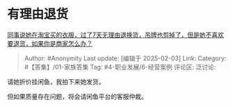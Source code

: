# 有理由退货
[同事说她在淘宝买的衣服，过了7天无理由退换货，吊牌也剪掉了，但是她不喜欢要退货，如果你是商家怎么办？](https://www.zhihu.com/question/400151350/answer/91720042302)

> Author: #Anonymity
> Last update: [编辑于 2025-02-03]
> Link:
> Category: #【答集】/01-家族答集
> Tag: #4-职业发展/6-经营案例
> 评论区:
> 泛讨论:

请她折价挂闲鱼，我拍下来她发货。

但如果质量存在问题，将会请闲鱼平台的客服仲裁。
